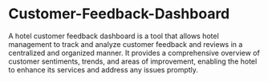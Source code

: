 # Customer-Feedback-Dashboard

A hotel customer feedback dashboard is a tool that allows hotel management to track and analyze customer feedback and reviews in a centralized and organized manner. It provides a comprehensive overview of customer sentiments, trends, and areas of improvement, enabling the hotel to enhance its services and address any issues promptly. 
